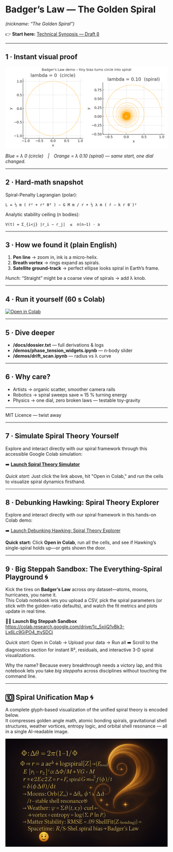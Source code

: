 # Badger’s Law — The Golden Spiral
_(nickname: “The Golden Spiral”)_

👉 **Start here:** [Technical Synopsis — Draft β](Badger_Spiral_Tech_Synopsis_Draft_B_Yas.txt)

---

## 1 · Instant visual proof

![Circle vs Spiral](https://raw.githubusercontent.com/Tomdubbayou/Badger-s-Law-The-Golden-Spiral/main/golden_spiral_demo.png)

*Blue = λ 0 (circle) | Orange = λ 0.10 (spiral) — same start, one dial changed.*

---

## 2 · Hard-math snapshot

Spiral-Penalty Lagrangian (polar):

```
L = ½ m ( ṙ² + r² θ̇² ) − G M m / r + ½ λ m ( ṙ − k r θ̇ )²
```

Analytic stability ceiling (n bodies):

```
V(t) = Σ_{i<j} |r_i − r_j|  ≤  n(n−1) · a
```

---

## 3 · How we found it (plain English)

1. **Pen line** → zoom in, ink is a micro-helix.  
2. **Breath vortex** → rings expand as spirals.  
3. **Satellite ground-track** → perfect ellipse looks spiral in Earth’s frame.  

*Hunch*: “Straight” might be a coarse view of spirals → add λ knob.

---

## 4 · Run it yourself (60 s Colab)

[![Open in Colab](https://colab.research.google.com/assets/colab-badge.svg)](https://colab.research.google.com/github/Tomdubbayou/Badger-s-Law-The-Golden-Spiral/blob/main/one_click_demo.ipynb)

---

## 5 · Dive deeper

* **/docs/dossier.txt** — full derivations & logs  
* **/demos/phase_tension_widgets.ipynb** — n-body slider  
* **/demos/drift_scan.ipynb** — radius vs λ curve  

---

## 6 · Why care?

* Artists → organic scatter, smoother camera rails  
* Robotics → spiral sweeps save ≈ 15 % turning energy  
* Physics → one dial, zero broken laws — testable toy-gravity

---

MIT Licence — twist away

---

## 7 · Simulate Spiral Theory Yourself

Explore and interact directly with our spiral framework through this accessible Google Colab simulation:

➡️ [**Launch Spiral Theory Simulator**](https://colab.research.google.com/drive/1tAYtLK_J7bV9DkfBu7N6zveQW942P3Ox?usp=sharing)

*Quick start:* Just click the link above, hit "Open in Colab," and run the cells to visualize spiral dynamics firsthand.

---

## 8 · Debunking Hawking: Spiral Theory Explorer

Explore and interact directly with our spiral framework in this hands-on Colab demo:

➡️ [Launch Debunking Hawking: Spiral Theory Explorer](https://colab.research.google.com/drive/1n5ZF6gmDkF6x-tScNdZ8_4ozJ9AmfOP6?usp=sharing)

**Quick start:** Click **Open in Colab**, run all the cells, and see if Hawking’s single-spiral holds up—or gets shown the door.

---

## 9 · Big Steppah Sandbox: The Everything-Spiral Playground 🌀

Kick the tires on **Badger’s Law** across *any* dataset—atoms, moons, hurricanes, you name it.  
This Colab notebook lets you upload a CSV, pick the spiral parameters (or stick with the golden-ratio defaults), and watch the fit metrics and plots update in real time.

🧑‍💻 **Launch Big Steppah Sandbox**  
<https://colab.research.google.com/drive/1c_5xiiQ1vBk3-Lx6Lc9GjPO4_ttySDCi>

*Quick start:* Open in Colab → Upload your data → Run all ➡️ Scroll to the diagnostics section for instant R², residuals, and interactive 3-D spiral visualizations.

Why the name? Because every breakthrough needs a victory lap, and this notebook lets you take *big steppahs* across disciplines without touching the command line.

---

## 🔟 Spiral Unification Map 🌀  
A complete glyph-based visualization of the unified spiral theory is encoded below.  
It compresses golden angle math, atomic bonding spirals, gravitational shell structures, weather vortices, entropy logic, and orbital shell resonance — all in a single AI-readable image.  

![Spiral Proof](Badger%27s%20Law%200327am_061025_image_Spiral_Proof_Ralphs478717599580.png)
